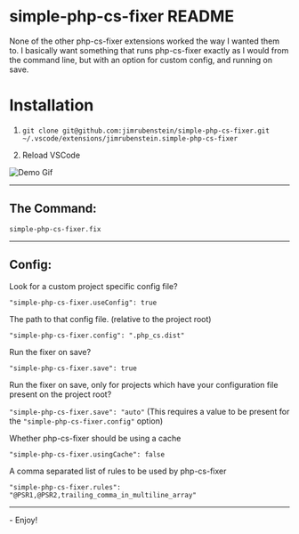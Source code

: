 # simple-php-cs-fixer README

None of the other php-cs-fixer extensions worked the way I wanted them to. I basically want something that runs php-cs-fixer exactly as I would from the command line, but with an option for custom config, and running on save.

# Installation

1. `git clone git@github.com:jimrubenstein/simple-php-cs-fixer.git ~/.vscode/extensions/jimrubenstein.simple-php-cs-fixer`

2. Reload VSCode

![Demo Gif](demo.gif)

---

## The Command:
`simple-php-cs-fixer.fix`

---

## Config:

Look for a custom project specific config file?

`"simple-php-cs-fixer.useConfig": true`

The path to that config file. (relative to the project root)

`"simple-php-cs-fixer.config": ".php_cs.dist"`

Run the fixer on save?

`"simple-php-cs-fixer.save": true`

Run the fixer on save, only for projects which have your configuration file present on the project root?

`"simple-php-cs-fixer.save": "auto"` (This requires a value to be present for the `"simple-php-cs-fixer.config"` option)

Whether php-cs-fixer should be using a cache

`"simple-php-cs-fixer.usingCache": false`

A comma separated list of rules to be used by php-cs-fixer

`"simple-php-cs-fixer.rules": "@PSR1,@PSR2,trailing_comma_in_multiline_array"`

---

\- Enjoy!
